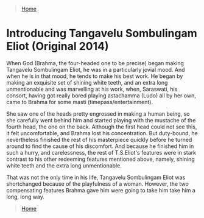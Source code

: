 >[Home](../README.md)

# Introducing Tangavelu Sombulingam Eliot (Original 2014)

When God (Brahma, the four-headed one to be precise) began making Tangavelu Sombulingam Eliot, he was in a particularly jovial mood. And when he is in that mood, he tends to make his best work. He began by making an exquisite set of shining white teeth, and an extra long unmentionable and was marvelling at his work, when, Saraswati, his consort,  having got really bored playing astachamma (Ludo) all by her own, came to Brahma for some masti (timepass/entertainment). 

She saw one of the heads pretty engrossed in making a human being, so she carefully went behind him and started playing with the mustache of the fourth head, the one on the back. Although the first head could not see this, it felt uncomfortable, and Brahma lost his concentration. But duty-bound, he nevertheless finished the rest of his masterpiece quickly before he turned around to find the cause of his discomfort. And because he finished him in such a hurry, and carelessness, the rest of T.S.Eliot's features were in stark contrast to his other redeeming features mentioned above, namely, shining white teeth and the extra long unmentionable.

That was not the only time in his life, Tangavelu Sombulingam Eliot  was shortchanged because of the playfulness of a woman. However, the two compensating features Brahma gave him were going to take him take him a long, long way. 


>[Home](../README.md)